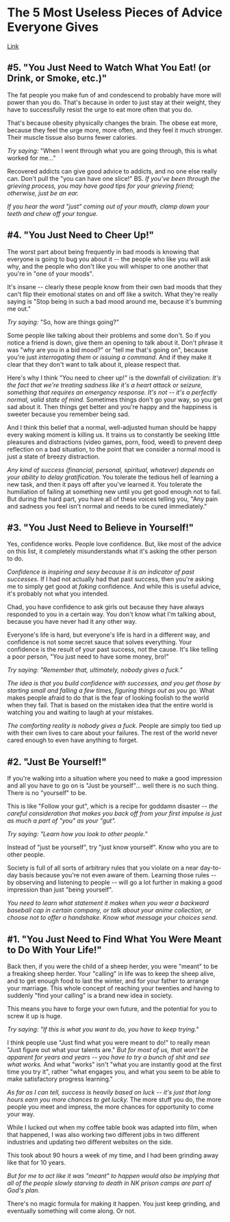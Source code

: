 # The 5 Most Useless Pieces of Advice Everyone Gives
[Link](http://www.cracked.com/blog/the-5-most-useless-pieces-advice-everyone-gives/)

## #5. "You Just Need to Watch What You Eat! (or Drink, or Smoke, etc.)"

The fat people you make fun of and condescend to probably have more will power than you do. That's because in order to just stay at their weight, they have to successfully resist the urge to eat more often that you do.

That's because obesity physically changes the brain. The obese eat more, because they feel the urge more, more often, and they feel it much stronger. Their muscle tissue also burns fewer calories.

*Try saying:* "When I went through what you are going through, this is what worked for me..."

Recovered addicts can give good advice to addicts, and no one else really can. Don't pull the "you can have one slice!" BS. *If you've been through the grieving process, you may have good tips for your grieving friend; otherwise, just be an ear.*

_If you hear the word "just" coming out of your mouth, clamp down your teeth and chew off your tongue._

## #4. "You Just Need to Cheer Up!"

The worst part about being frequently in bad moods is knowing that everyone is going to bug you about it -- the people who like you will ask why, and the people who don't like you will whisper to one another that you're in "one of your moods".

It's insane -- clearly these people know from their own bad moods that they can't flip their emotional states on and off like a switch. What they're really saying is "Stop being in such a bad mood around me, because it's bumming me out."

*Try saying:* "So, how are things going?"

Some people like talking about their problems and some don't. So if you notice a friend is down, give them an opening to talk about it. Don't phrase it was "why are you in a bid mood?" or "tell me that's going on", because you're just *interrogating them* or *issuing a command*. And if they make it clear that they don't want to talk about it, please respect that.

Here's why I think "You need to cheer up!" is the downfall of civilization: *It's the fact that we're treating sadness like it's a heart attack or seizure, something that requires an emergency response. It's not -- it's a perfectly normal, valid state of mind.* Sometimes things don't go your way, so you get sad about it. Then things get better and you're happy and the happiness is sweeter because you remember being sad.

And I think this belief that a normal, well-adjusted human should be happy every waking moment is killing us. It trains us to constantly be seeking little pleasures and distractions (video games, porn, food, weed) to prevent deep reflection on a bad situation, to the point that we consider a normal mood is just a state of breezy distraction.

*Any kind of success (financial, personal, spiritual, whatever) depends on your ability to delay gratification.* You tolerate the tedious hell of learning a new task, and then it pays off after you've learned it. You tolerate the humiliation of failing at something new until you get good enough not to fail. But during the hard part, you have all of these voices telling you, "Any pain and sadness you feel isn't normal and needs to be cured immediately."

## #3. "You Just Need to Believe in Yourself!"

Yes, confidence works. People love confidence. But, like most of the advice on this list, it completely misunderstands what it's asking the other person to do.

*Confidence is inspiring and sexy because it is an indicator of past successes.* If I had not actually had that past success, then you're asking me to simply get good at _faking_ confidence. And while this is useful advice, it's probably not what you intended.

Chad, you have confidence to ask girls out because they have always responded to you in a certain way. You don't know what I'm talking about, because you have never had it any other way.

Everyone's life is hard, but everyone's life is hard in a different way, and confidence is not some secret sauce that solves everything. Your confidence is the result of your past success, not the cause. It's like telling a poor person, "You just need to have some money, bro!"

*Try saying: "Remember that, ultimately, nobody gives a fuck."*

*The idea is that you build confidence with successes, and you get those by starting small and falling a few times, figuring things out as you go.* What makes people afraid to do that is the fear of looking foolish to the world when they fail. That is based on the mistaken idea that the entire world is watching you and waiting to laugh at your mistakes.

*The comforting reality is nobody gives a fuck.* People are simply too tied up with their own lives to care about your failures. The rest of the world never cared enough to even have anything to forget.

## #2. "Just Be Yourself!"

If you're walking into a situation where you need to make a good impression and all you have to go on is "Just be yourself"... well there is no such thing. There is no "yourself" to be.

This is like "Follow your gut", which is a recipe for goddamn disaster -- *the careful consideration that makes you back off from your first impulse is just as much a part of "you" as your "gut".*

*Try saying: "Learn how you look to other people."*

Instead of "just be yourself", try "just know yourself". Know who you are to other people.

Society is full of all sorts of arbitrary rules that you violate on a near day-to-day basis because you're not even aware of them. Learning those rules -- by observing and listening to people -- will go a lot further in making a good impression than just "being yourself".

*You need to learn what statement it makes when you wear a backward baseball cap in certain company, or talk about your anime collection, or choose not to offer a handshake. Know what message your choices send.*

## #1. "You Just Need to Find What You Were Meant to Do With Your Life!"

Back then, if you were the child of a sheep herder, you were "meant" to be a freaking sheep herder. Your "calling" in life was to keep the sheep alive, and to get enough food to last the winter, and for your father to arrange your marriage. This whole concept of reaching your twenties and having to suddenly "find your calling" is a brand new idea in society.

This means you have to forge your own future, and the potential for you to screw it up is huge.

*Try saying: "If this is what you want to do, you have to keep trying."*

I think people use "Just find what you were meant to do!" to really mean "Just figure out what your talents are." *But for most of us, that won't be apparent for years and years -- you have to try a bunch of shit and see what works.* And what "works" isn't "what you are instantly good at the first time you try it", rather "what engages you, and what you seem to be able to make satisfactory progress learning."

*As far as I can tell, success is heavily based on luck -- it's just that long hours earn you more chances to get lucky.* The more stuff you do, the more people you meet and impress, the more chances for opportunity to come your way.

While I lucked out when my coffee table book was adapted into film, when that happened, I was also working two different jobs in two different industries and updating two different websites on the side.

This took about 90 hours a week of my time, and I had been grinding away like that for 10 years.

*But for me to act like it was "meant" to happen would also be implying that all of the people slowly starving to death in NK prison camps are part of God's plan.*

There's no magic formula for making it happen. You just keep grinding, and eventually something will come along. Or not.


